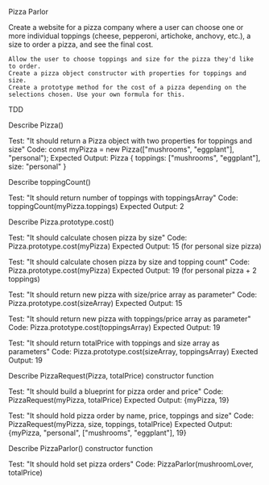 Pizza Parlor

Create a website for a pizza company where a user can choose one or more individual toppings (cheese, pepperoni, artichoke, anchovy, etc.), a size to order a pizza, and see the final cost.

    Allow the user to choose toppings and size for the pizza they'd like to order.
    Create a pizza object constructor with properties for toppings and size.
    Create a prototype method for the cost of a pizza depending on the selections chosen. Use your own formula for this.

TDD

Describe Pizza()

Test: "It should return a Pizza object with two properties for toppings and size"
Code: const myPizza = new Pizza(["mushrooms", "eggplant"], "personal");
Expected Output: Pizza { toppings: ["mushrooms", "eggplant"], size: "personal" }

Describe toppingCount()

Test: "It should return number of toppings with toppingsArray"
Code: toppingCount(myPizza.toppings)
Expected Output: 2

Describe Pizza.prototype.cost()

Test: "It should calculate chosen pizza by size"
Code: Pizza.prototype.cost(myPizza)
Expected Output: 15 (for personal size pizza)

Test: "It should calculate chosen pizza by size and topping count"
Code: Pizza.prototype.cost(myPizza)
Expected Output: 19 (for personal pizza + 2 toppings)

Test: "It should return new pizza with size/price array as parameter"
Code: Pizza.prototype.cost(sizeArray)
Expected Output: 15

Test: "It should return new pizza with toppings/price array as parameter"
Code: Pizza.prototype.cost(toppingsArray)
Expected Output: 19

Test: "It should return totalPrice with toppings and size array as parameters"
Code: Pizza.prototype.cost(sizeArray, toppingsArray)
Exected Output: 19

Describe PizzaRequest(Pizza, totalPrice) constructor function

Test: "It should build a blueprint for pizza order and price"
Code: PizzaRequest(myPizza, totalPrice)
Expected Output: {myPizza, 19}

Test: "It should hold pizza order by name, price, toppings and size"
Code: PizzaRequest(myPizza, size, toppings, totalPrice)
Expected Output: {myPizza, "personal", ["mushrooms", "eggplant"], 19}

Describe PizzaParlor() constructor function

Test: "It should hold set pizza orders"
Code: PizzaParlor(mushroomLover, totalPrice)